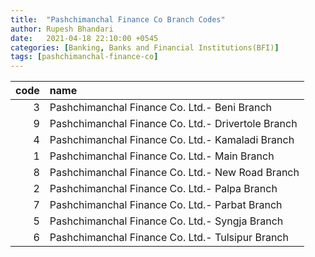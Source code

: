 ```yaml
---
title:  "Pashchimanchal Finance Co Branch Codes"
author: Rupesh Bhandari
date:   2021-04-18 22:10:00 +0545
categories: [Banking, Banks and Financial Institutions(BFI)]
tags: [pashchimanchal-finance-co]
---
```


|   code | name                                               |
|-------:|:---------------------------------------------------|
|      3 | Pashchimanchal Finance Co. Ltd.- Beni Branch       |
|      9 | Pashchimanchal Finance Co. Ltd.- Drivertole Branch |
|      4 | Pashchimanchal Finance Co. Ltd.- Kamaladi Branch   |
|      1 | Pashchimanchal Finance Co. Ltd.- Main Branch       |
|      8 | Pashchimanchal Finance Co. Ltd.- New Road Branch   |
|      2 | Pashchimanchal Finance Co. Ltd.- Palpa Branch      |
|      7 | Pashchimanchal Finance Co. Ltd.- Parbat Branch     |
|      5 | Pashchimanchal Finance Co. Ltd.- Syngja Branch     |
|      6 | Pashchimanchal Finance Co. Ltd.- Tulsipur Branch   |